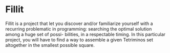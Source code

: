 # Fillit
Fillit is a project that let you discover and/or familiarize yourself with a recurring problematic in programming: searching the optimal solution among a huge set of possi- bilities, in a respectable timing. In this particular project, you will have to find a way to assemble a given Tetriminos set altogether in the smallest possible square.

